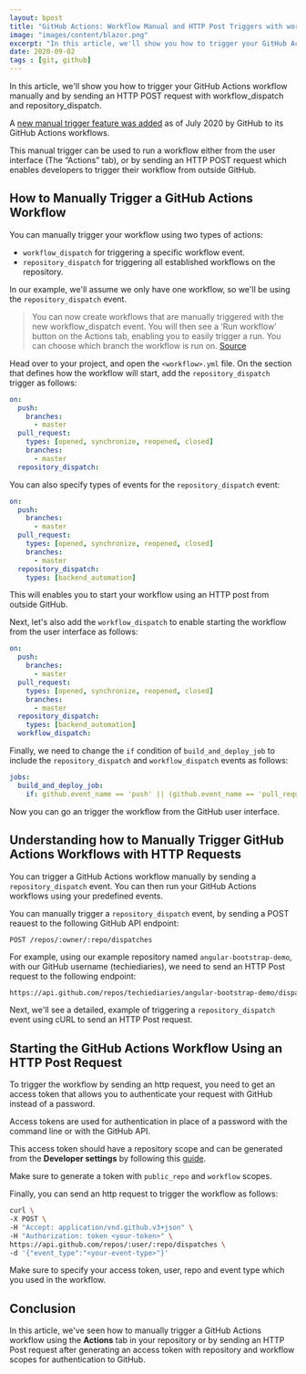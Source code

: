 ```yaml
---
layout: bpost
title: "GitHub Actions: Workflow Manual and HTTP Post Triggers with workflow_dispatch and repository_dispatch"
image: "images/content/blazor.png"
excerpt: "In this article, we'll show you how to trigger your GitHub Actions workflow manually and by sending an HTTP POST request with workflow_dispatch and repository_dispatch"
date: 2020-09-02
tags : [git, github]
---
```


In this article, we'll show you how to trigger your GitHub Actions workflow manually and by sending an HTTP POST request with workflow_dispatch and repository_dispatch.

A [new manual trigger feature was added](https://github.blog/changelog/2020-07-06-github-actions-manual-triggers-with-workflow_dispatch/%2069) as of July 2020 by GitHub to its GitHub Actions workflows. 

This manual trigger can be used to run a workflow either from the user interface (The “Actions” tab), or by sending an HTTP POST request which enables developers to trigger their workflow from outside GitHub.

## How to Manually Trigger a GitHub Actions Workflow

You can manually trigger your workflow using two types of actions:

- `workflow_dispatch` for triggering a specific workflow event.
- `repository_dispatch` for triggering all established workflows on the repository.

In our example, we'll assume we only have one workflow, so we'll be using the `repository_dispatch` event.


>You can now create workflows that are manually triggered with the new workflow_dispatch event. You will then see a ‘Run workflow’ button on the Actions tab, enabling you to easily trigger a run. You can choose which branch the workflow is run on. [Source](https://github.blog/changelog/2020-07-06-github-actions-manual-triggers-with-workflow_dispatch/)

Head over to your project, and open the `<workflow>.yml` file. On the section that defines how the workflow will start, add the `repository_dispatch` trigger as follows:

```yaml
on:
  push:
    branches:
      - master
  pull_request:
    types: [opened, synchronize, reopened, closed]
    branches:
      - master
  repository_dispatch:
```

You can also specify types of events for the `repository_dispatch` event:
	
```yaml
on:
  push:
    branches:
      - master
  pull_request:
    types: [opened, synchronize, reopened, closed]
    branches:
      - master
  repository_dispatch:
    types: [backend_automation]
```

This will enables you to start your workflow using an HTTP post from outside GitHub. 

Next, let's also add the `workflow_dispatch` to enable starting the workflow from the user interface as follows:

```yaml
on:
  push:
    branches:
      - master
  pull_request:
    types: [opened, synchronize, reopened, closed]
    branches:
      - master
  repository_dispatch:
    types: [backend_automation]
  workflow_dispatch:
```


Finally, we need to change the `if` condition of `build_and_deploy_job` to include the `repository_dispatch` and `workflow_dispatch` events as follows:

```yaml
jobs:
  build_and_deploy_job:
    if: github.event_name == 'push' || (github.event_name == 'pull_request' && github.event.action != 'closed') || github.event_name == 'repository_dispatch' || github.event_name == 'workflow_dispatch'
```

Now you can go an trigger the workflow from the GitHub user interface. 

## Understanding how to Manually Trigger GitHub Actions Workflows with HTTP Requests

You can trigger a GitHub Actions workflow manually by sending a `repository_dispatch` event. You can then run your GitHub Actions workflows using your predefined events.

You can manually trigger a `repository_dispatch` event, by sending a POST reauest to the following GitHub API endpoint:

```
POST /repos/:owner/:repo/dispatches
```

For example, using our example repository named `angular-bootstrap-demo`, with our GitHub username (techiediaries), we need to send an HTTP  Post request to the following endpoint:

```bash
https://api.github.com/repos/techiediaries/angular-bootstrap-demo/dispatches
```

Next, we'll see a detailed, example of triggering a `repository_dispatch` event using cURL to send an HTTP Post request.


## Starting the GitHub Actions Workflow Using an HTTP Post Request

To trigger the workflow by sending an http request, you need to get an access token that allows you to authenticate your request with GitHub instead of a password.

Access tokens are used for authentication in place of a password with the command line or with the GitHub API.

This access token should have a repository scope and can be generated from the **Developer settings** by following this [guide](https://docs.github.com/en/github/authenticating-to-github/creating-a-personal-access-token).

Make sure to generate a token with `public_repo` and `workflow` scopes.

Finally, you can send an http request to trigger the workflow as follows:

```bash
curl \
-X POST \
-H "Accept: application/vnd.github.v3+json" \
-H "Authorization: token <your-token>" \
https://api.github.com/repos/:user/:repo/dispatches \
-d '{"event_type":"<your-event-type>"}'
```

Make sure to specify your access token, user, repo and event type which you used in the workflow.

## Conclusion

In this article, we've seen how to manually trigger a GitHub Actions workflow using the **Actions** tab in your repository or by sending an HTTP Post request after generating an access token with repository and workflow scopes for authentication to GitHub.